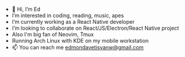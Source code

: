 - 👋 Hi, I’m Ed
-  I’m interested in coding, reading, music, apes
-  I’m currently working as a React Native developer
-  I’m looking to collaborate on React/JS/Electron/React Native project
-  Also I'm big fan of Neovim, Tmux
-  Running Arch Linux with KDE on my mobile workstation
- 📫 You can reach me edmondavetisyanw@gmail.com
<!---
edavetisyan/edavetisyan is a ✨ special ✨ repository because its `README.md` (this file) appears on your GitHub profile.
You can click the Preview link to take a look at your changes.
--->
